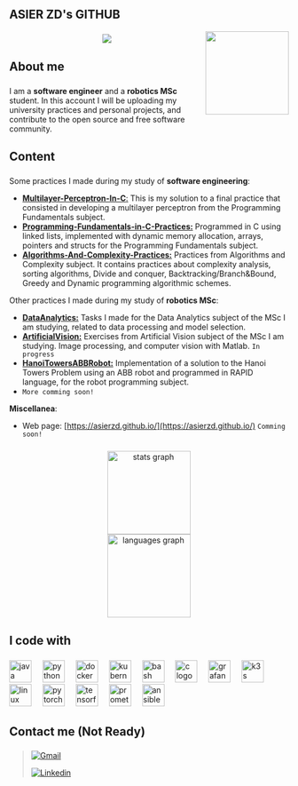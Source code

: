 <h2 align="left">ASIER ZD's GITHUB</h2>
<img align="right" height="150" src="https://media1.tenor.com/m/Os38-K7VHL4AAAAd/shibainu-typing.gif"  />

###

<div align="center">
  <img src="https://visitor-badge.laobi.icu/badge?page_id=asierzd.asierzd&"  />
</div>

###

<h2 align="left">About me</h2>

###

I am a **software engineer** and a **robotics MSc** student.
In this account I will be uploading my university practices and personal projects, and contribute to the open source and free software community.

###

<h2 align="left">Content</h2>

###

Some practices I made during my study of **software engineering**:
- [**Multilayer-Perceptron-In-C**:](https://github.com/asierzd/Multilayer-Perceptron-In-C) This is my solution to a final practice that consisted in developing a multilayer perceptron from the Programming Fundamentals subject.
- [**Programming-Fundamentals-in-C-Practices:**](https://github.com/asierzd/Programming-Fundamentals-in-C-Practices) Programmed in C using linked lists, implemented with dynamic memory allocation, arrays, pointers and structs for the Programming Fundamentals subject.
- [**Algorithms-And-Complexity-Practices:**](https://github.com/asierzd/Algorithms-And-Complexity-Practices) Practices from Algorithms and Complexity subject. It contains practices about complexity analysis, sorting algorithms, Divide and conquer, Backtracking/Branch&Bound, Greedy and Dynamic programming algorithmic schemes.

Other practices I made during my study of **robotics MSc**:
- [**DataAnalytics:**](https://github.com/asierzd/DataAnalytics) Tasks I made for the Data Analytics subject of the MSc I am studying, related to data processing and model selection.
- [**ArtificialVision:**](https://github.com/asierzd/ArtificialVision) Exercises from Artificial Vision subject of the MSc I am studying. Image processing, and computer vision with Matlab. `In progress`
- [**HanoiTowersABBRobot:**](https://github.com/asierzd/HanoiTowersABBRobot) Implementation of a solution to the Hanoi Towers Problem using an ABB robot and programmed in RAPID language, for the robot programming subject.
- `More comming soon!`

**Miscellanea**:
- Web page: [https://asierzd.github.io/](https://asierzd.github.io/) `Comming soon!`

###

<div align="center">
  <img src="https://github-readme-stats.vercel.app/api?username=asierzd&hide_title=false&hide_rank=false&show_icons=true&include_all_commits=true&count_private=true&disable_animations=false&theme=tokyonight&locale=en&hide_border=false&order=1" height="150" alt="stats graph" /> <br>
  <img src="https://github-readme-stats.vercel.app/api/top-langs?username=asierzd&locale=en&hide_title=false&layout=compact&card_width=320&langs_count=5&theme=tokyonight&hide_border=false&order=2" height="150" alt="languages graph"  />
</div>

###

<h2 align="left">I code with</h2>

###

<div align="left">
  <img src="https://cdn.jsdelivr.net/gh/devicons/devicon/icons/java/java-original.svg" height="40" alt="java logo"  />
  <img width="12" />
  <img src="https://cdn.jsdelivr.net/gh/devicons/devicon/icons/python/python-original.svg" height="40" alt="python logo"  />
  <img width="12" />
  <img src="https://cdn.jsdelivr.net/gh/devicons/devicon/icons/docker/docker-original.svg" height="40" alt="docker logo"  />
  <img width="12" />
  <img src="https://cdn.jsdelivr.net/gh/devicons/devicon/icons/kubernetes/kubernetes-plain.svg" height="40" alt="kubernetes logo"  />
  <img width="12" />
  <img src="https://cdn.jsdelivr.net/gh/devicons/devicon/icons/bash/bash-original.svg" height="40" alt="bash logo"  />
  <img width="12" />
  <img src="https://cdn.jsdelivr.net/gh/devicons/devicon/icons/c/c-original.svg" height="40" alt="c logo"  />
  <img width="12" />
  <img src="https://cdn.jsdelivr.net/gh/devicons/devicon/icons/grafana/grafana-original.svg" height="40" alt="grafana logo"  />
  <img width="12" />
  <img src="https://cdn.jsdelivr.net/gh/devicons/devicon/icons/k3s/k3s-original.svg" height="40" alt="k3s logo"  />
  <img width="12" />
  <img src="https://cdn.jsdelivr.net/gh/devicons/devicon/icons/linux/linux-original.svg" height="40" alt="linux logo"  />
  <img width="12" />
  <img src="https://cdn.jsdelivr.net/gh/devicons/devicon/icons/pytorch/pytorch-original.svg" height="40" alt="pytorch logo"  />
  <img width="12" />
  <img src="https://cdn.jsdelivr.net/gh/devicons/devicon/icons/tensorflow/tensorflow-original.svg" height="40" alt="tensorflow logo"  />
  <img width="12" />
  <img src="https://cdn.jsdelivr.net/gh/devicons/devicon/icons/prometheus/prometheus-original.svg" height="40" alt="prometheus logo"  />
  <img width="12" />
  <img src="https://cdn.jsdelivr.net/gh/devicons/devicon/icons/ansible/ansible-original.svg" height="40" alt="ansible logo"  />
</div>

###

<h2 align="left">Contact me (Not Ready)</h2>

###

> [![Gmail](https://img.shields.io/badge/-Gmail-red?style=for-the-badge&logo=Gmail&logoColor=white)](mailto:example@gmail.com)
> 
> [![Linkedin](https://img.shields.io/badge/-LinkedIn-blue?style=for-the-badge&logo=Linkedin&logoColor=white)](https://www.linkedin.com/in/mi-cuenta/)

